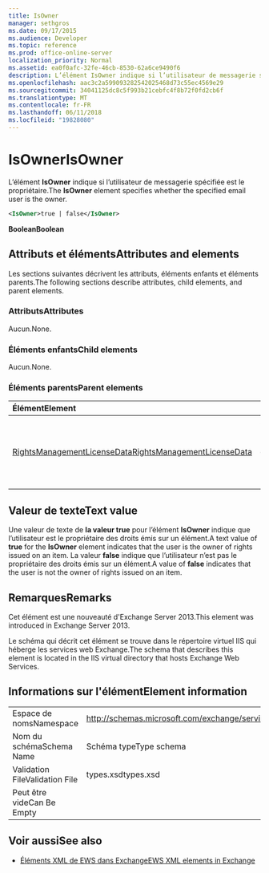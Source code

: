 ```yaml
---
title: IsOwner
manager: sethgros
ms.date: 09/17/2015
ms.audience: Developer
ms.topic: reference
ms.prod: office-online-server
localization_priority: Normal
ms.assetid: ea0f0afc-32fe-46cb-8530-62a6ce9490f6
description: L’élément IsOwner indique si l’utilisateur de messagerie spécifiée est le propriétaire.
ms.openlocfilehash: aac3c2a599093282542025468d73c55ec4569e29
ms.sourcegitcommit: 34041125dc8c5f993b21cebfc4f8b72f0fd2cb6f
ms.translationtype: MT
ms.contentlocale: fr-FR
ms.lasthandoff: 06/11/2018
ms.locfileid: "19828080"
---
```

# <a name="isowner"></a><span data-ttu-id="3a9c9-103">IsOwner</span><span class="sxs-lookup"><span data-stu-id="3a9c9-103">IsOwner</span></span>

<span data-ttu-id="3a9c9-104">L’élément **IsOwner** indique si l’utilisateur de messagerie spécifiée est le propriétaire.</span><span class="sxs-lookup"><span data-stu-id="3a9c9-104">The **IsOwner** element specifies whether the specified email user is the owner.</span></span> 
  
```XML
<IsOwner>true | false</IsOwner>
```

 <span data-ttu-id="3a9c9-105">**Boolean**</span><span class="sxs-lookup"><span data-stu-id="3a9c9-105">**Boolean**</span></span>
## <a name="attributes-and-elements"></a><span data-ttu-id="3a9c9-106">Attributs et éléments</span><span class="sxs-lookup"><span data-stu-id="3a9c9-106">Attributes and elements</span></span>

<span data-ttu-id="3a9c9-107">Les sections suivantes décrivent les attributs, éléments enfants et éléments parents.</span><span class="sxs-lookup"><span data-stu-id="3a9c9-107">The following sections describe attributes, child elements, and parent elements.</span></span>
  
### <a name="attributes"></a><span data-ttu-id="3a9c9-108">Attributs</span><span class="sxs-lookup"><span data-stu-id="3a9c9-108">Attributes</span></span>

<span data-ttu-id="3a9c9-109">Aucun.</span><span class="sxs-lookup"><span data-stu-id="3a9c9-109">None.</span></span>
  
### <a name="child-elements"></a><span data-ttu-id="3a9c9-110">Éléments enfants</span><span class="sxs-lookup"><span data-stu-id="3a9c9-110">Child elements</span></span>

<span data-ttu-id="3a9c9-111">Aucun.</span><span class="sxs-lookup"><span data-stu-id="3a9c9-111">None.</span></span>
  
### <a name="parent-elements"></a><span data-ttu-id="3a9c9-112">Éléments parents</span><span class="sxs-lookup"><span data-stu-id="3a9c9-112">Parent elements</span></span>

|<span data-ttu-id="3a9c9-113">**Élément**</span><span class="sxs-lookup"><span data-stu-id="3a9c9-113">**Element**</span></span>|<span data-ttu-id="3a9c9-114">**Description**</span><span class="sxs-lookup"><span data-stu-id="3a9c9-114">**Description**</span></span>|
|:-----|:-----|
|[<span data-ttu-id="3a9c9-115">RightsManagementLicenseData</span><span class="sxs-lookup"><span data-stu-id="3a9c9-115">RightsManagementLicenseData</span></span>](rightsmanagementlicensedata.md) <br/> |<span data-ttu-id="3a9c9-116">Spécifie des informations sur la licence de gestion des droits.</span><span class="sxs-lookup"><span data-stu-id="3a9c9-116">Specifies information about the rights management license.</span></span>  <br/> |
   
## <a name="text-value"></a><span data-ttu-id="3a9c9-117">Valeur de texte</span><span class="sxs-lookup"><span data-stu-id="3a9c9-117">Text value</span></span>

<span data-ttu-id="3a9c9-118">Une valeur de texte de **la valeur true** pour l’élément **IsOwner** indique que l’utilisateur est le propriétaire des droits émis sur un élément.</span><span class="sxs-lookup"><span data-stu-id="3a9c9-118">A text value of **true** for the **IsOwner** element indicates that the user is the owner of rights issued on an item.</span></span> <span data-ttu-id="3a9c9-119">La valeur **false** indique que l’utilisateur n’est pas le propriétaire des droits émis sur un élément.</span><span class="sxs-lookup"><span data-stu-id="3a9c9-119">A value of **false** indicates that the user is not the owner of rights issued on an item.</span></span> 
  
## <a name="remarks"></a><span data-ttu-id="3a9c9-120">Remarques</span><span class="sxs-lookup"><span data-stu-id="3a9c9-120">Remarks</span></span>

<span data-ttu-id="3a9c9-121">Cet élément est une nouveauté d'Exchange Server 2013.</span><span class="sxs-lookup"><span data-stu-id="3a9c9-121">This element was introduced in Exchange Server 2013.</span></span>
  
<span data-ttu-id="3a9c9-122">Le schéma qui décrit cet élément se trouve dans le répertoire virtuel IIS qui héberge les services web Exchange.</span><span class="sxs-lookup"><span data-stu-id="3a9c9-122">The schema that describes this element is located in the IIS virtual directory that hosts Exchange Web Services.</span></span>
  
## <a name="element-information"></a><span data-ttu-id="3a9c9-123">Informations sur l'élément</span><span class="sxs-lookup"><span data-stu-id="3a9c9-123">Element information</span></span>

|||
|:-----|:-----|
|<span data-ttu-id="3a9c9-124">Espace de noms</span><span class="sxs-lookup"><span data-stu-id="3a9c9-124">Namespace</span></span>  <br/> |http://schemas.microsoft.com/exchange/services/2006/types  <br/> |
|<span data-ttu-id="3a9c9-125">Nom du schéma</span><span class="sxs-lookup"><span data-stu-id="3a9c9-125">Schema Name</span></span>  <br/> |<span data-ttu-id="3a9c9-126">Schéma type</span><span class="sxs-lookup"><span data-stu-id="3a9c9-126">Type schema</span></span>  <br/> |
|<span data-ttu-id="3a9c9-127">Validation File</span><span class="sxs-lookup"><span data-stu-id="3a9c9-127">Validation File</span></span>  <br/> |<span data-ttu-id="3a9c9-128">types.xsd</span><span class="sxs-lookup"><span data-stu-id="3a9c9-128">types.xsd</span></span>  <br/> |
|<span data-ttu-id="3a9c9-129">Peut être vide</span><span class="sxs-lookup"><span data-stu-id="3a9c9-129">Can Be Empty</span></span>  <br/> ||
   
## <a name="see-also"></a><span data-ttu-id="3a9c9-130">Voir aussi</span><span class="sxs-lookup"><span data-stu-id="3a9c9-130">See also</span></span>



- [<span data-ttu-id="3a9c9-131">Éléments XML de EWS dans Exchange</span><span class="sxs-lookup"><span data-stu-id="3a9c9-131">EWS XML elements in Exchange</span></span>](ews-xml-elements-in-exchange.md)

